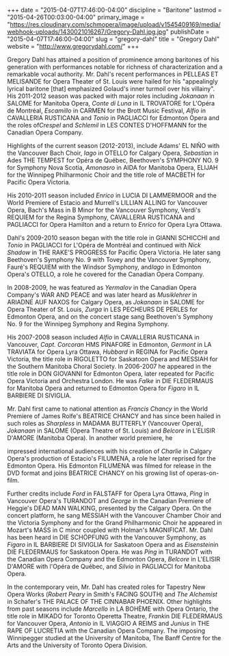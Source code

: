 +++
date = "2015-04-07T17:46:00-04:00"
discipline = "Baritone"
lastmod = "2015-04-26T00:03:00-04:00"
primary_image = "https://res.cloudinary.com/schmopera/image/upload/v1545409169/media/webhook-uploads/1430021016267/Gregory-Dahl.jpg.jpg"
publishDate = "2015-04-07T17:46:00-04:00"
slug = "gregory-dahl"
title = "Gregory Dahl"
website = "http://www.gregorydahl.com/"
+++

<p>
	Gregory Dahl has attained a position of prominence among baritones of his generation with performances notable for richness of characterization and a remarkable vocal authority. Mr. Dahl's recent performances in PELLEAS ET MELISANDE for Opera Theater of St. Louis were hailed for his "appealingly lyrical baritone [that] emphasized Golaud's inner turmoil over his villainy". His 2011-2012 season was packed with major roles including <em>Jokanaan</em> in SALOME for Manitoba Opera, <em>Conte di Luna</em> in IL TROVATORE for L'Opéra de Montréal, <em>Escamillo</em> in CARMEN for the Brott Music Festival, <em>Alfio</em> in CAVALLERIA RUSTICANA and <em>Tonio</em> in PAGLIACCI for Edmonton Opera and the roles of<em>Crespel</em> and <em>Schlemil</em> in LES CONTES D'HOFFMANN for the Canadian Opera Company.
</p>
<p>
	Highlights of the current season (2012-2013), include Adams' EL NIÑO with the Vancouver Bach Choir, <em>Iago</em> in OTELLO for Calgary Opera, <em>Sebastian</em> in Ades THE TEMPEST for Opéra de Québec, Beethoven's SYMPHONY NO. 9 for Symphony Nova Scotia, <em>Amonasro</em> in AIDA for Manitoba Opera, ELIJAH for the Winnipeg Philharmonic Choir and the title role of MACBETH for Pacific Opera Victoria.
</p>
<p>
	His 2010-2011 season included <em>Enrico</em> in LUCIA DI LAMMERMOOR and the World Premiere of Estacio and Murrell's LILLIAN ALLING for Vancouver Opera, Bach's Mass in B Minor for the Vancouver Symphony, Verdi's REQUIEM for the Regina Symphony, CAVALLERIA RUSTICANA and PAGLIACCI for Opera Hamilton and a return to <em>Enrico</em> for Opera Lyra Ottawa.
</p>
<p>
	Dahl's 2009-2010 season began with the title role in GIANNI SCHICCHI and <em>Tonio</em> in PAGLIACCI for L'Opéra de Montréal and continued with <em>Nick Shadow</em> in THE RAKE'S PROGRESS for Pacific Opera Victoria. He later sang Beethoven's Symphony No. 9 with Tovey and the Vancouver Symphony, Fauré's REQUIEM with the Windsor Symphony, and<em>Iago</em> in Edmonton Opera's OTELLO, a role he covered for the Canadian Opera Company.
</p>
<p>
	In 2008-2009, he was featured as <em>Yermalov</em> in the Canadian Opera Company's WAR AND PEACE and was later heard as <em>Musiklehrer</em> in ARIADNE AUF NAXOS for Calgary Opera, as <em>Jokanaan</em> in SALOME for Opera Theater of St. Louis, <em>Zurga</em> in LES PECHEURS DE PERLES for Edmonton Opera, and on the concert stage sang Beethoven's Symphony No. 9 for the Winnipeg Symphony and Regina Symphony.
</p>
<p>
	His 2007-2008 season included <em>Alfio</em> in CAVALLERIA RUSTICANA in Vancouver, <em>Capt. Corcoran</em> HMS PINAFORE in Edmonton, <em>Germont</em> in LA TRAVIATA for Opera Lyra Ottawa, <em>Hubbard</em> in REGINA for Pacific Opera Victoria, the title role in RIGOLETTO for Saskatoon Opera and MESSIAH for the Southern Manitoba Choral Society. In 2006-2007 he appeared in the title role in DON GIOVANNI for Edmonton Opera, later repeated for Pacific Opera Victoria and Orchestra London. He was <em>Falke</em> in DIE FLEDERMAUS for Manitoba Opera and returned to Edmonton Opera for <em>Figaro</em> in IL BARBIERE DI SIVIGLIA.
</p>
<p>
	<strong></strong>Mr. Dahl first came to national attention as <em>Francis Chancy</em> in the World Premiere of James Rolfe's BEATRICE CHANCY and has since been hailed in such roles as <em>Sharpless</em> in MADAMA BUTTERFLY (Vancouver Opera), <em>Jokanaan</em> in SALOME (Opera Theatre of St. Louis) and <em>Belcore</em> in L'ELISIR D'AMORE (Manitoba Opera). In another world premiere, he
</p>
<p>
	impressed international audiences with his creation of <em>Charlie</em> in Calgary Opera's production of Estacio's FILUMENA, a role he later reprised for the Edmonton Opera. His Edmonton FILUMENA was filmed for release in the DVD format and joins BEATRICE CHANCY on his growing list of operas-on-film.
</p>
<p>
	Further credits include <em>Ford</em> in FALSTAFF for Opera Lyra Ottawa, <em>Ping</em> in Vancouver Opera's TURANDOT and <em>George </em>in the Canadian Premiere of Heggie's DEAD MAN WALKING, presented by the Calgary Opera. On the concert platform, he sang MESSIAH with the Vancouver Chamber Choir and the Victoria Symphony and for the Grand Philharmonic Choir he appeared in Mozart's MASS in C minor coupled with Holman's MAGNIFICAT. Mr. Dahl has been heard in DIE SCHÖPFUNG with the Vancouver Symphony, as <em>Figaro</em> in IL BARBIERE DI SIVIGLIA for Saskatoon Opera and as <em>Eisenstein</em>in DIE FLEDERMAUS<em> </em>for Saskatoon Opera. He was <em>Ping</em> in TURANDOT with the Canadian Opera Company and the Edmonton Opera, <em>Belcore </em>in L'ELISIR D'AMORE with l'Opéra de Québec, and <em>Silvio</em> in PAGLIACCI for Manitoba Opera.
</p>
<p>
	In the contemporary vein, Mr. Dahl has created roles for Tapestry New Opera Works (<em>Robert Peary</em> in Smith's FACING SOUTH) and <em>The Alchemist</em> in Schafer's THE PALACE OF THE CINNABAR PHOENIX. Other highlights from past seasons include <em>Marcello</em> in LA BOHÈME with Opera Ontario, the title role in MIKADO<em> </em>for Toronto Operetta Theatre, <em>Frank</em>in DIE FLEDERMAUS for Vancouver Opera, <em>Antonio </em>in IL VIAGGIO A REIMS and <em>Junius</em> in THE RAPE OF LUCRETIA with the Canadian Opera Company. The imposing Winnipegger studied at the University of Manitoba, The Banff Centre for the Arts and the University of Toronto Opera Division.
</p>
